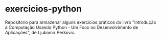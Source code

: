 # exercicios-python
Repositório para armazenar alguns exercícios práticos do livro "Introdução à Computação Usando Python - Um Foco no Desenvolvimento de Aplicações", de Ljubomir Perkovic.
